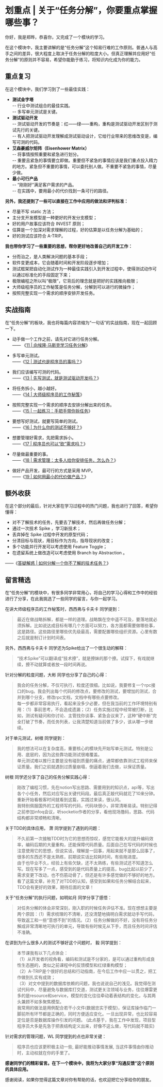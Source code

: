 <!-- ---
date: "2019-06-23"
---   -->
      
# 划重点 | 关于“任务分解”，你要重点掌握哪些事？
你好，我是郑晔，恭喜你，又完成了一个模块的学习。

在这个模块中，我主要讲解的是“任务分解”这个知易行难的工作原则。普通人与高手之间的差异，很大程度上取决于任务分解的粒度大小。但真正理解并应用好“任务分解”的原则并不容易，希望你能勤于练习，将知识内化成为你的能力。

## 重点复习

在这个模块中，我们学习到了一些最佳实践：

* **测试金字塔**  
  \-- 行业中测试组合的最佳实践。  
  \-- 多写单元测试是关键。
* **测试驱动开发**  
  \-- 测试驱动开发的节奏是：红——绿——重构，重构是测试驱动开发区别于测试先行的关键。  
  \-- 有人把测试驱动开发理解成测试驱动设计，它给行业带来的思维改变是，编写可测的代码。
* **艾森豪威尔矩阵（Eisenhower Matrix）**  
  \-- 将事情按照重要和紧急进行划分。  
  \-- 重要且紧急的事情要立即做。重要但不紧急的事情应该是我们重点投入精力的地方。紧急但不重要的事情，可以委托别人做。不重要不紧急的事情，尽量少做。
* **最小可行产品**  
  \-- “刚刚好”满足客户需求的产品。  
  \-- 在实践中，要用最小的代价找到一条可行的路径。

**另外，我还提到了一些可以直接在工作中应用的做法和评判标准：**

* 尽量不写 static 方法；
* 主分支开发模型是一种更好的开发分支模型；
* 好的用户故事应该符合 INVEST 原则；
* 估算是一个加深对需求理解的过程，好的估算是以任务分解为基础的；
* 好的测试应该符合 A-TRIP。

<!-- [[[read_end]]] -->

**我也带你学习了一些重要的思想，帮你更好地改善自己的开发工作：**

* 分而治之，是人类解决问题的基本手段；
* 软件变更成本，它会随着时间和开发阶段逐步增加；
* 测试框架把自动化测试作为一种最佳实践引入到开发过程中，使得测试动作可以通过标准化的手段固定下来；
* 极限编程之所以叫“极限”，它背后的理念就是把好的实践推向极限；
* 大师级程序员的工作秘笈是任务分解，分解到可以进行的微操作；
* 按照完整实现一个需求的顺序安排开发任务。

## 实战指南

在“任务分解”的板块，我也将每篇内容浓缩为“一句话”的实战指南，现在一起回顾一下。

* 动手做一个工作之前，请先对它进行任务分解。  
  —— 《[11 | 向埃隆·马斯克学习任务分解](http://time.geekbang.org/column/article/77913)》

* 多写单元测试。  
  ——《[12 | 测试也是程序员的事吗？](http://time.geekbang.org/column/article/77917)》

* 我们应该编写可测的代码。  
  ——《[13 | 先写测试，就是测试驱动开发吗？](https://time.geekbang.org/column/article/78104)》

* 将任务拆小，越小越好。  
  ——《[14 | 大师级程序员的工作秘笈](http://time.geekbang.org/column/article/78507)》

* 按照完整实现一个需求的顺序去安排分解出来的任务。  
  ——《[15 | 一起练习：手把手带你拆任务](http://time.geekbang.org/column/article/78542)》

* 要想写好测试，就要写简单的测试。  
  ——《[16 | 为什么你的测试不够好？](http://time.geekbang.org/column/article/79494)》

* 想要管理好需求，先把需求拆小。  
  ——《[17 | 程序员也可以“砍”需求吗？](http://time.geekbang.org/column/article/79520)》

* 尽量做最重要的事。  
  ——《[18 | 需求管理：太多人给你安排任务，怎么办？](http://time.geekbang.org/column/article/80428)》

* 做好产品开发，最可行的方式是采用 MVP。  
  ——《[19 | 如何用最小的代价做产品？](http://time.geekbang.org/column/article/80691)》

## 额外收获

在这个部分的最后，针对大家在学习过程中的热门问题，我也进行了回答，希望你懂得：

* 对不了解技术的任务，先要去了解技术，然后再做任务分解；
* 通过一次技术 Spike ，学习新技术；
* 丢弃掉在 Spike 过程中开发的原型代码；
* 分清目标与现状，用目标作为方向，指导现状的改变；
* 多个功能并行开发可以考虑使用 Feature Toggle；
* 在遗留系统上做改造可以考虑使用 Branch by Abstraction 。

——《[答疑解惑 | 如何分解一个你不了解的技术任务？](http://time.geekbang.org/column/article/81515)》

## 留言精选

在“任务分解”的模块中，有很多同学非常用心，将自己的学习心得和工作中的经验进行了分享，在此我挑选了一些同学的留言，与你一起学习。

在讲大师级程序员的工作秘笈时，西西弗与卡夫卡 同学提到：

> 最近在做战略拆解，都是一样的道理。战略飘在空中遥不可及，要落地就必须拆解。比如说达成目标有哪几个方面可以努力，各方面都需要做哪些事，这是路径。这些路径里哪些优先级最高，需要配置哪些组织资源。心里有数之后就是制订计划时间表。

另外，西西弗与卡夫卡 同学还为Spike给出了一个很生动的解释：

> “技术Spike”可以翻译成“技术撩”，就是撩妹的那个撩。试探下，有戏就继续，撩不动就算或者放一段时间再说。

针对分解的粒度问题，大彬 同学也分享了自己的心得：

> 我会的任务分解，不仅可执行，粒度还很细。比如说，我要修复一个rpc接口的bug。我会列出每个代码的修改点，要修改的测试，要增加的测试，合并到哪个分支，修改rpc文档，文档中有哪些点要修改。  
> 每一步都非常容易执行，看起来没多少必要，但在我当前的工作环境特别有用：（1）事前思考，不会造成遗漏；（2）任务实施过程中经常被打断，比如，测试有疑问和你讨论、主管找你谈事、紧急会议来了，这种“硬中断”完全打破了节奏，而任务列表，让我清楚知道当前做了多少，该从哪一步继续。

对于单元测试，树根 同学提到：

> 我的想法可以在复杂度高，重要核心的模块先开始写单元测试。特别是公用、底层的，因为这些靠功能测试很难覆盖。  
> 单元测试难以推行主要是没有碰到质量的痛点，通常都依靠测试工程师来保证质量。我们之前就遇到过质量崩塌，倒逼着我们去做，以保证质量。

树根 同学还分享了自己的任务分解实践心得：

> 刚改了编程习惯，先在notion写出思路、需要用到的知识点，api等，写出各个小任务，然后对应写出关键代码段。最后真正敲代码就花了10来分钟。  
> 重新开始看极客时间就看到这篇，实践过来读，很认同。  
> 我特别佩服国外的工程师写的代码，代码块很小，非常清晰易读。特别记得之前参加infoq会议，听socketio作者的分享，看他现场撸码，思路、代码结构都非常顺畅和清晰。

关于TDD的具体应用， 萧 同学提到了遇到的问题：

> 不久前第一次接触TDD时为它的思想而惊叹，感觉它能极大的提升编码效率，编码后期的大量重构，还能保障代码质量。后面自己在写代码的时候也注意使用它的思想，但说实话，理解是一回事，用起来就不是那么回事了，很多的东西还不是太熟练，前期说实话比较耗时间，有些拖进度。  
> 由于也毕业不久，经验上有些欠缺，还不太熟练，有些测试还不知道怎么写。现在写多了一点，感受到的是代码质量上的提高，bug比起以前少了，需求变更下改动，也不伤筋动骨了，但还是有许多感觉做的不够好的地方。看了这篇文章，补充了对TDD的认知，感受到如果和任务分解结合起来，TDD会有更好的效果，期待后面的文章！

关于“任务分解”的执行问题，如明如月 同学分享了感悟：

> 对任务分解的体会非常深刻，刚入职的时候任务评估不准。现在想想主要是两个原因：（1）需求梳理的不清晰，还没清楚地搞明白需求就动手写代码，导致返工和一些“意想不到”的情况。（2）任务分解做的不好，没有将任务分解成非常清晰地可执行的单元，导致有些时候无从下手，而且任务时间评估不准确。

在讲到为什么很多人的测试不够好这个问题时， 毅 同学提到：

> 本节课我有以下几点体会：  
> （1）从开发者的视角看，编码和测试是不分家的，是可以通过重构形成良性生态圈的，类似之前课程中的反馈模型和红绿重构模型；  
> （2）A-TRIP是个很好的总结和行动指南，在今后工作中应一以贯之，把工作做到扎实有成效；  
> （3）对文中提到的数据库依赖的问题，我也说说自己的浅见。我觉得在测试代码中，尽量避免与数据库打交道，测试更关注领域与业务，往往爆雷更多的是resource和service，模型的变化往往牵动着表结构的变化，与其两头兼顾不如多聚焦模型。  
> 我常用的做法是用例配合若干小文件\(数据忠实于模型\)，保证库操作临门一脚前所有环节都是正确的，同时方便适应变化。一旦出现异常，也比较容易定位是否是数据库操作引发的问题。 \(此点基于，我在工作中发现，项目型程序员大多是先急于把表结构定义出来，好像不这么做，写代码就不踏实\)

针对需求的管理问题，WL 同学提到的点也非常关键：

> 程序员也应该更积极主动一些, 最好能推动事情发展, 当这件事情由你推动时，主动权就在你的手里了。

**感谢同学们的精彩留言。在下一个模块中，我将为大家分享“沟通反馈”这个原则的具体应用。**

感谢阅读，如果你觉得这篇文章对你有帮助的话，也欢迎把它分享给你的朋友。